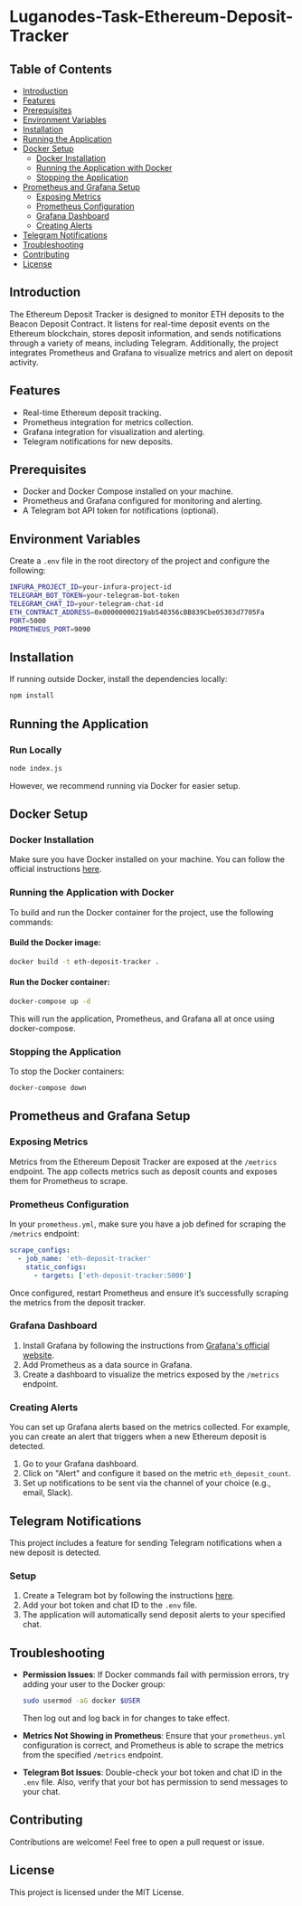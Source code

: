 
# Luganodes-Task-Ethereum-Deposit-Tracker

## Table of Contents
- [Introduction](#introduction)
- [Features](#features)
- [Prerequisites](#prerequisites)
- [Environment Variables](#environment-variables)
- [Installation](#installation)
- [Running the Application](#running-the-application)
- [Docker Setup](#docker-setup)
  - [Docker Installation](#docker-installation)
  - [Running the Application with Docker](#running-the-application-with-docker)
  - [Stopping the Application](#stopping-the-application)
- [Prometheus and Grafana Setup](#prometheus-and-grafana-setup)
  - [Exposing Metrics](#exposing-metrics)
  - [Prometheus Configuration](#prometheus-configuration)
  - [Grafana Dashboard](#grafana-dashboard)
  - [Creating Alerts](#creating-alerts)
- [Telegram Notifications](#telegram-notifications)
- [Troubleshooting](#troubleshooting)
- [Contributing](#contributing)
- [License](#license)

## Introduction
The Ethereum Deposit Tracker is designed to monitor ETH deposits to the Beacon Deposit Contract. It listens for real-time deposit events on the Ethereum blockchain, stores deposit information, and sends notifications through a variety of means, including Telegram. Additionally, the project integrates Prometheus and Grafana to visualize metrics and alert on deposit activity.

## Features
- Real-time Ethereum deposit tracking.
- Prometheus integration for metrics collection.
- Grafana integration for visualization and alerting.
- Telegram notifications for new deposits.

## Prerequisites
- Docker and Docker Compose installed on your machine.
- Prometheus and Grafana configured for monitoring and alerting.
- A Telegram bot API token for notifications (optional).

## Environment Variables
Create a `.env` file in the root directory of the project and configure the following:

```bash
INFURA_PROJECT_ID=your-infura-project-id
TELEGRAM_BOT_TOKEN=your-telegram-bot-token
TELEGRAM_CHAT_ID=your-telegram-chat-id
ETH_CONTRACT_ADDRESS=0x00000000219ab540356cBB839Cbe05303d7705Fa
PORT=5000
PROMETHEUS_PORT=9090
```

## Installation
If running outside Docker, install the dependencies locally:

```bash
npm install
```

## Running the Application

### Run Locally
```bash
node index.js
```
However, we recommend running via Docker for easier setup.

## Docker Setup

### Docker Installation
Make sure you have Docker installed on your machine. You can follow the official instructions [here](https://docs.docker.com/get-docker/).

### Running the Application with Docker
To build and run the Docker container for the project, use the following commands:

#### Build the Docker image:
```bash
docker build -t eth-deposit-tracker .
```
#### Run the Docker container:
```bash
docker-compose up -d
```
This will run the application, Prometheus, and Grafana all at once using docker-compose.

### Stopping the Application
To stop the Docker containers:

```bash
docker-compose down
```

## Prometheus and Grafana Setup

### Exposing Metrics
Metrics from the Ethereum Deposit Tracker are exposed at the `/metrics` endpoint. The app collects metrics such as deposit counts and exposes them for Prometheus to scrape.

### Prometheus Configuration
In your `prometheus.yml`, make sure you have a job defined for scraping the `/metrics` endpoint:

```yaml
scrape_configs:
  - job_name: 'eth-deposit-tracker'
    static_configs:
      - targets: ['eth-deposit-tracker:5000']
```

Once configured, restart Prometheus and ensure it’s successfully scraping the metrics from the deposit tracker.

### Grafana Dashboard
1. Install Grafana by following the instructions from [Grafana's official website](https://grafana.com/get).
2. Add Prometheus as a data source in Grafana.
3. Create a dashboard to visualize the metrics exposed by the `/metrics` endpoint.

### Creating Alerts
You can set up Grafana alerts based on the metrics collected. For example, you can create an alert that triggers when a new Ethereum deposit is detected.

1. Go to your Grafana dashboard.
2. Click on "Alert" and configure it based on the metric `eth_deposit_count`.
3. Set up notifications to be sent via the channel of your choice (e.g., email, Slack).

## Telegram Notifications
This project includes a feature for sending Telegram notifications when a new deposit is detected.

### Setup
1. Create a Telegram bot by following the instructions [here](https://core.telegram.org/bots#botfather).
2. Add your bot token and chat ID to the `.env` file.
3. The application will automatically send deposit alerts to your specified chat.

## Troubleshooting

- **Permission Issues**: If Docker commands fail with permission errors, try adding your user to the Docker group:
  
  ```bash
  sudo usermod -aG docker $USER
  ```
  Then log out and log back in for changes to take effect.

- **Metrics Not Showing in Prometheus**: Ensure that your `prometheus.yml` configuration is correct, and Prometheus is able to scrape the metrics from the specified `/metrics` endpoint.

- **Telegram Bot Issues**: Double-check your bot token and chat ID in the `.env` file. Also, verify that your bot has permission to send messages to your chat.

## Contributing
Contributions are welcome! Feel free to open a pull request or issue.

## License
This project is licensed under the MIT License.
